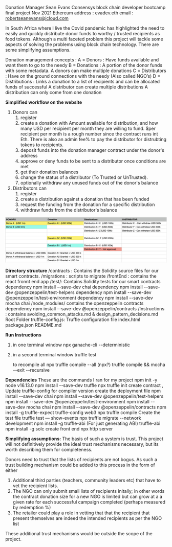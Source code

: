 Donation Manager
Sean Evans Consensys block chain developer bootcamp final project
Nov 2021
Ethereum address : evadev.eth
email : robertseanevans@icloud.com

In South Africa where I live the Covid pandemic has highlighted the need to easily and quickly distribute donor funds to worthy / trusted recipients as food tokens. Although a multi faceted problem this project will tackle some aspects of solving the problems using block chain technology. There are some simplifying assumptions.

Donation management concepts :
A = Donors        : Have funds available and want them to go to the needy
B = Donations     : A portion of the donor funds with some metadata.
                    A donors can make multiple donations
C = Distributors  : Have on the ground connections with the needy (Also called NGO’s)
D = Distributions : Links a donation to a list of recipients and can be allocated funds of successful
                    A distributor can create multiple distributions
                    A distribution can only come from one donation

**Simplified workflow on the website**
1. Donors can
    1. register
    2. create a donation with Amount available for distribution, and how many USD per recipient per month they are willing to fund. $per recipient per month is a rough number since the contract runs int Eth. There is also an admin fee% to pay the distributor for distrubting tokens to recipients.
    3. deposit funds into the donation manager contract under the donor's address
    4. approve or deny funds to be sent to a distributor once conditions are met
    5. get their donation balances
    6. change the status of a distributor (To Trusted or UnTrusted).
    7. optionally withdraw any unused funds out of the donor's balance
2. Distributors can
    1. register
    2. create a distribution against a donation that has been funded
    3. request the funding from the donation for a specific distribution
    4. withdraw funds from the distributor's balance  

![Screenshot](Assets/flow.png)

**Directory structure**
/contracts :    Contains the Solidity source files for our smart contracts.
/migrations :   scripts to migrate
/frontEnd   :   contains the react fronnt end app
/test/:         Contains Solidity tests for our smart contracts
        dependency npm install --save-dev chai
        dependency npm install --save-dev @openzeppelin/test-helpers
        dependency npm install --save-dev @openzeppelin/test-environment
        dependency npm install --save-dev mocha chai
/node_modules/  contains the openzeppelin contracts
        dependency npm install --save-dev @openzeppelin/contracts
/Instructions : contains      avoiding_common_attacks.md & design_pattern_decisions.md  
Root Folder
truffle-config.js: Truffle configuration file
index.html
package.json
README.md

**Run Instructions**
1. in one terminal window
    npx ganache-cli --deterministic
2. in a second terminal window
   truffle test

   to recompile all
   npx truffle compile --all
  (npx?) truffle compile && mocha --exit --recursive

**Dependencies**
These are the commands I ran for my project
npm init -y
node v16.13.0
npm install --save-dev truffle
npx truffle init
create contract , Update truffle-config for compiler version
create the deployment file
npm install --save-dev chai
npm install --save-dev @openzeppelin/test-helpers
npm install --save-dev @openzeppelin/test-environment
npm install --save-dev mocha chai
npm install --save-dev @openzeppelin/contracts
npm install -g truffle-expect truffle-config web3
npx truffle compile
Create the test file
truffle test — show-events
npx truffle migrate --network development
npm install -g truffle-abi     (For just generating ABI)
truffle-abi
npm install -g solc
create front end 
npx http server  

**Simplifying assumptions:**
The basis of such a system is trust. This project will not definitively provide the ideal trust mechanisms necessary, but its worth describing them for completeness.

Donors need to trust that the lists of recipients are not bogus. As such a trust building mechanism could be added to this process in the form of either
1. Additional third parties (teachers, community leaders etc) that have to vet the recipient lists.
2. The NGO can only submit small lists of recipients initally; in other words the contract donation size for a new NGO is limited but can grow at a a given rate for each successful campaign completed (perhaps measured by redemption %)
3. The retailer could play a role in vetting that that the recipient that present themselves are indeed the intended recipients as per the NGO list

These additional trust mechanisms would be outside the scope of the project.

